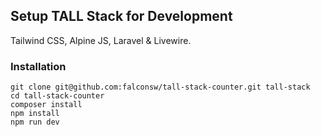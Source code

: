 ## Setup TALL Stack for Development

Tailwind CSS, Alpine JS, Laravel & Livewire.

### Installation

```
git clone git@github.com:falconsw/tall-stack-counter.git tall-stack
cd tall-stack-counter
composer install
npm install
npm run dev
```

